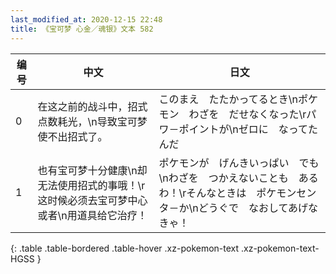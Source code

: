 ```yaml
---
last_modified_at: 2020-12-15 22:48
title: 《宝可梦 心金／魂银》文本 582
---
```

| 编号 | 中文 | 日文 |
| ---- | ---- | ---- |
| 0 | 在这之前的战斗中，招式点数耗光，\n导致宝可梦使不出招式了。 | このまえ　たたかってるとき\nポケモン　わざを　だせなくなった\rパワ－ポイントが\nゼロに　なってたんだ |
| 1 | 也有宝可梦十分健康\n却无法使用招式的事哦！\r这时候必须去宝可梦中心或者\n用道具给它治疗！ | ポケモンが　げんきいっぱい　でも\nわざを　つかえないことも　あるわ！\rそんなときは　ポケモンセンタ－か\nどうぐで　なおしてあげなきゃ！ |
{: .table .table-bordered .table-hover .xz-pokemon-text .xz-pokemon-text-HGSS }
